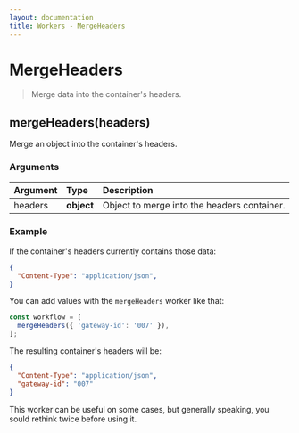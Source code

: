 ```yaml
---
layout: documentation
title: Workers - MergeHeaders
---
```


# MergeHeaders

> Merge data into the container's headers.

## mergeHeaders(headers)

Merge an object into the container's headers.

### Arguments

| Argument | Type       | Description                                 |
| :------- | :--------- | :------------------------------------------ |
| headers  | **object** | Object to merge into the headers container. |

### Example

If the container's headers currently contains those data:

```json
{
  "Content-Type": "application/json",
}
```

You can add values with the `mergeHeaders` worker like that:

```js
const workflow = [
  mergeHeaders({ 'gateway-id': '007' }),
];
```

The resulting container's headers will be:

```json
{
  "Content-Type": "application/json",
  "gateway-id": "007"
}
```

<div class="tip" markdown="1">
This worker can be useful on some cases, but generally speaking, you sould rethink twice before using it.
</div>

